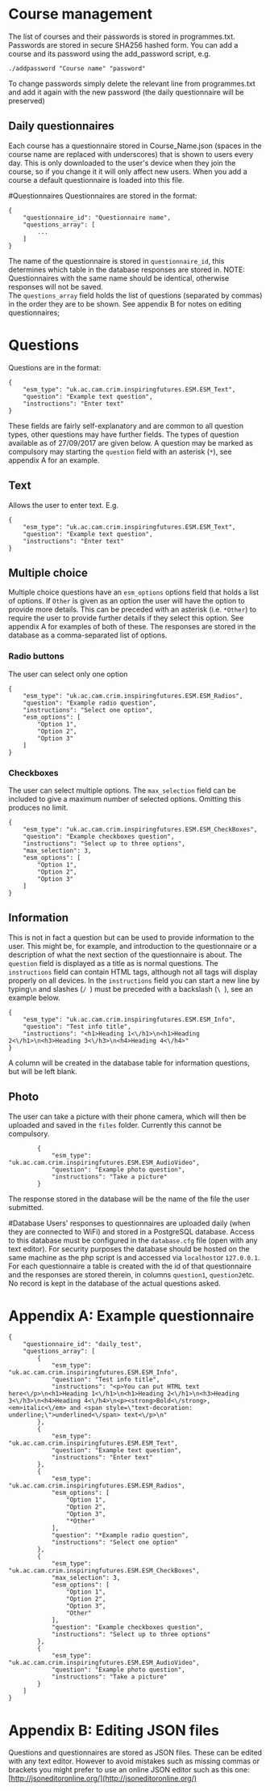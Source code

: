 # Course management
The list of courses and their passwords is stored in programmes.txt. Passwords are stored in secure SHA256 hashed form. You can add a course and its password using the add_password script, e.g.

    ./addpassword "Course name" "password"
To change passwords simply delete the relevant line from programmes.txt and add it again with the new password (the daily questionnaire will be preserved)

## Daily questionnaires
Each course has a questionnaire stored in Course_Name.json (spaces in the course name are replaced with underscores) that is shown to users every day. This is only downloaded to the user's device when they join the course, so if you change it it will only affect new users. When you add a course a default questionnaire is loaded into this file.

#Questionnaires
Questionnaires are stored in the format:

    {
        "questionnaire_id": "Questionnaire name",
        "questions_array": [
            ...
        ]
    }
The name of the questionnaire is stored in `questionnaire_id`, this determines which table in the database responses are stored in. NOTE: Questionnaires with the same name should be identical, otherwise responses will not be saved.  
The `questions_array` field holds the list of questions (separated by commas) in the order they are to be shown.
See appendix B for notes on editing questionnaires;

# Questions
Questions are in the format:

    {
        "esm_type": "uk.ac.cam.crim.inspiringfutures.ESM.ESM_Text",
        "question": "Example text question",
        "instructions": "Enter text"
    }
These fields are fairly self-explanatory and are common to all question types, other questions may have further fields. The types of question available as of 27/09/2017 are given below. A question may be marked as compulsory may starting the `question` field with an asterisk (`*`), see appendix A for an example.

## Text
Allows the user to enter text. E.g. 

    {
        "esm_type": "uk.ac.cam.crim.inspiringfutures.ESM.ESM_Text",
        "question": "Example text question",
        "instructions": "Enter text"
    }
  
## Multiple choice
Multiple choice questions have an `esm_options` options field that holds a list of options. If `Other` is given as an option the user will have the option to provide more details. This can be preceded with an asterisk (i.e. `*Other`) to require the user to provide further details if they select this option. See appendix A for examples of both of these.
The responses are stored in the database as a comma-separated list of options.

### Radio buttons
The user can select only one option

    {
        "esm_type": "uk.ac.cam.crim.inspiringfutures.ESM.ESM_Radios",
        "question": "Example radio question",
        "instructions": "Select one option",
        "esm_options": [
            "Option 1",
            "Option 2",
            "Option 3"
        ]
    }

### Checkboxes
The user can select multiple options. The `max_selection` field can be included to give a maximum number of selected options. Omitting this produces no limit.

    {
        "esm_type": "uk.ac.cam.crim.inspiringfutures.ESM.ESM_CheckBoxes",
        "question": "Example checkboxes question",
        "instructions": "Select up to three options",
        "max_selection": 3,
        "esm_options": [
            "Option 1",
            "Option 2",
            "Option 3"
        ]
    }
    
## Information
This is not in fact a question but can be used to provide information to the user. This might be, for example, and introduction to the questionnaire or a description of what the next section of the questionnaire is about.
The `question` field is displayed as a title as is normal questions. The `instructions` field can contain HTML tags, although not all tags will display properly on all devices. In the `instructions` field you can start a new line by typing`\n` and slashes (`/ `) must be preceded with a backslash (`\ `), see an example below.

    {
        "esm_type": "uk.ac.cam.crim.inspiringfutures.ESM.ESM_Info",
        "question": "Test info title",
        "instructions": "<h1>Heading 1<\/h1>\n<h1>Heading 2<\/h1>\n<h3>Heading 3<\/h3>\n<h4>Heading 4<\/h4>"
    }
A column will be created in the database table for information questions, but will be left blank.

## Photo
The user can take a picture with their phone camera, which will then be uploaded and saved in the `files` folder. Currently this cannot be compulsory.

            {
                "esm_type": "uk.ac.cam.crim.inspiringfutures.ESM.ESM_AudioVideo",
                "question": "Example photo question",
                "instructions": "Take a picture"
            }
The response stored in the database will be the name of the file the user submitted.

#Database
Users' responses to questionnaires are uploaded daily (when they are connected to WiFi) and stored in a PostgreSQL database. Access to this database must be configured in the `database.cfg` file (open with any text editor). For security purposes the database should be hosted on the same machine as the php script is and accessed via `localhost`or `127.0.0.1`.
For each questionnaire a table is created with the id of that questionnaire and the responses are stored therein, in columns `question1`, `question2`etc. No record is kept in the database of the actual questions asked.


# Appendix A: Example questionnaire

    {
        "questionnaire_id": "daily_test",
        "questions_array": [
            {
                "esm_type": "uk.ac.cam.crim.inspiringfutures.ESM.ESM_Info",
                "question": "Test info title",
                "instructions": "<p>You can put HTML text here<\/p>\n<h1>Heading 1<\/h1>\n<h1>Heading 2<\/h1>\n<h3>Heading 3<\/h3>\n<h4>Heading 4<\/h4>\n<p><strong>Bold<\/strong>, <em>italic<\/em> and <span style=\"text-decoration: underline;\">underlined<\/span> text<\/p>\n"
            },
            {
                "esm_type": "uk.ac.cam.crim.inspiringfutures.ESM.ESM_Text",
                "question": "Example text question",
                "instructions": "Enter text"
            },
            {
                "esm_type": "uk.ac.cam.crim.inspiringfutures.ESM.ESM_Radios",
                "esm_options": [
                    "Option 1",
                    "Option 2",
                    "Option 3",
                    "*Other"
                ],
                "question": "*Example radio question",
                "instructions": "Select one option"
            },
            {
                "esm_type": "uk.ac.cam.crim.inspiringfutures.ESM.ESM_CheckBoxes",
                "max_selection": 3,
                "esm_options": [
                    "Option 1",
                    "Option 2",
                    "Option 3",
                    "Other"
                ],
                "question": "Example checkboxes question",
                "instructions": "Select up to three options"
            },
            {
                "esm_type": "uk.ac.cam.crim.inspiringfutures.ESM.ESM_AudioVideo",
                "question": "Example photo question",
                "instructions": "Take a picture"
            }
        ]
    }

# Appendix B: Editing JSON files
Questions and questionnaires are stored as JSON files. These can be edited with any text editor. However to avoid mistakes such as missing commas or brackets you might prefer to use an online JSON editor such as this one: [http://jsoneditoronline.org/](http://jsoneditoronline.org/)
